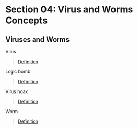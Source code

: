 # Section 04: Virus and Worms Concepts

## Viruses and Worms
Virus

> [Definition](../definitions/definitions_V.md#virus)

Logic bomb

> [Definition](../definitions/definitions_L.md#logic-bomb)

Virus hoax
 
> [Definition](../definitions/definitions_V.md#virus-hoax)

Worm

> [Definition](../definitions/definitions_W.md#worm)
